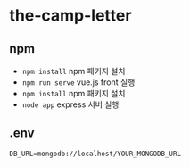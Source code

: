 # the-camp-letter

## npm
- ```npm install``` npm 패키지 설치
- ```npm run serve``` vue.js front 실행
- ```npm install``` npm 패키지 설치
- ```node app``` express 서버 실행



## .env
```
DB_URL=mongodb://localhost/YOUR_MONGODB_URL

```
